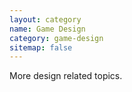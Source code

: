 ```yaml
---
layout: category
name: Game Design
category: game-design
sitemap: false
---
```

More design related topics.